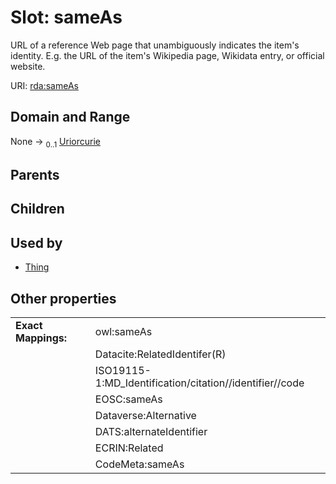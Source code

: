 
# Slot: sameAs


URL of a reference Web page that unambiguously indicates the item's identity. E.g. the URL of the item's Wikipedia page, Wikidata entry, or official website.

URI: [rda:sameAs](https://example.org/rda/sameAs)


## Domain and Range

None &#8594;  <sub>0..1</sub> [Uriorcurie](types/Uriorcurie.md)

## Parents


## Children


## Used by

 * [Thing](Thing.md)

## Other properties

|  |  |  |
| --- | --- | --- |
| **Exact Mappings:** | | owl:sameAs |
|  | | Datacite:RelatedIdentifer(R) |
|  | | ISO19115-1:MD_Identification/citation//identifier//code |
|  | | EOSC:sameAs |
|  | | Dataverse:Alternative |
|  | | DATS:alternateIdentifier |
|  | | ECRIN:Related |
|  | | CodeMeta:sameAs |


